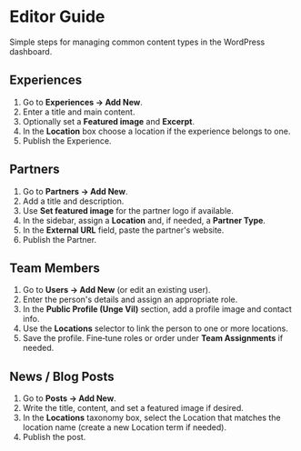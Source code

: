 # Editor Guide

Simple steps for managing common content types in the WordPress dashboard.

## Experiences
1. Go to **Experiences → Add New**.
2. Enter a title and main content.
3. Optionally set a **Featured image** and **Excerpt**.
4. In the **Location** box choose a location if the experience belongs to one.
5. Publish the Experience.

## Partners
1. Go to **Partners → Add New**.
2. Add a title and description.
3. Use **Set featured image** for the partner logo if available.
4. In the sidebar, assign a **Location** and, if needed, a **Partner Type**.
5. In the **External URL** field, paste the partner's website.
6. Publish the Partner.

## Team Members
1. Go to **Users → Add New** (or edit an existing user).
2. Enter the person's details and assign an appropriate role.
3. In the **Public Profile (Unge Vil)** section, add a profile image and contact info.
4. Use the **Locations** selector to link the person to one or more locations.
5. Save the profile. Fine‑tune roles or order under **Team Assignments** if needed.

## News / Blog Posts
1. Go to **Posts → Add New**.
2. Write the title, content, and set a featured image if desired.
3. In the **Locations** taxonomy box, select the Location that matches the location name (create a new Location term if needed).
4. Publish the post.

